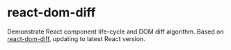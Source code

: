 # react-dom-diff
Demonstrate React component life-cycle and DOM diff algorithm.
Based on [react-dom-diff](https://github.com/supnate/react-dom-diff), updating to latest React version.